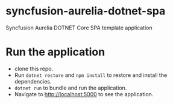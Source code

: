 # syncfusion-aurelia-dotnet-spa
Syncfusion Aurelia DOTNET Core SPA template application

# Run the application
* clone this repo.
* Run `dotnet restore` and `npm install` to restore and install the dependencies.
* `dotnet run` to bundle and run the application.
* Navigate to [http://localhost:5000](http://localhost:5000) to see the application.
